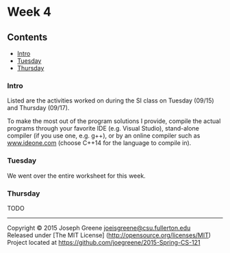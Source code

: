 # Week 4

## Contents
- [Intro](#intro)
- [Tuesday](#tuesday)
- [Thursday](#thursday)
    
### Intro
Listed are the activities worked on during the SI class on Tuesday (09/15) and Thursday (09/17).

To make the most out of the program solutions I provide, compile the actual programs through your 
favorite IDE (e.g. Visual Studio), stand-alone compiler (if you use one, e.g. g++), or by an 
online compiler such as www.ideone.com (choose C++14 for the language to compile in).

### Tuesday
We went over the entire worksheet for this week.

### Thursday
TODO

-------------------------------------------------------------------------------

Copyright &copy; 2015 Joseph Greene <joeisgreene@csu.fullerton.edu>  
Released under [The MIT License] (http://opensource.org/licenses/MIT)  
Project located at <https://github.com/joegreene/2015-Spring-CS-121>
